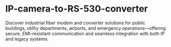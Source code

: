 # IP-camera-to-RS-530-converter
Discover industrial fiber modem and converter solutions for public buildings, utility departments, airports, and emergency operations—offering secure, EMI-resistant communication and seamless integration with both IP and legacy systems.
